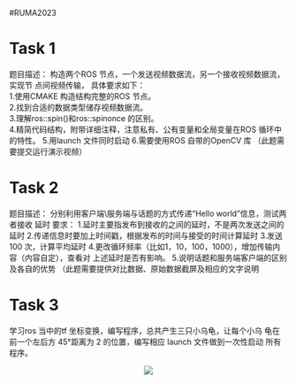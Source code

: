 #RUMA2023
# Task 1
题目描述： 
构造两个ROS 节点，一个发送视频数据流，另一个接收视频数据流，实现节
点间视频传输，  具体要求如下：   
1.使用CMAKE 构造结构完整的ROS 节点。   
2.找到合适的数据类型储存视频数据流。   
3.理解ros::spin()和ros::spinonce 的区别。   
4.精简代码结构，附带详细注释，注意私有、公有变量和全局变量在ROS 循环中
的特性。 
5.用launch 文件同时启动 
6.需要使用ROS 自带的OpenCV 库 
（此题需要提交运行演示视频）
# Task 2
题目描述： 
 分别利用客户端\服务端与话题的方式传递“Hello world”信息，测试两者接收
延时 
要求： 
1.延时主要指发布到接收的之间的延时，不是两次发送之间的延时 
2.传递信息时要加上时间戳，根据发布的时间与接受的时间计算延时 
3.发送100 次，计算平均延时 
4.更改循环频率（比如1，10，100，1000），增加传输内容（内容自定），查看对
上述延时是否有影响。 
5.说明话题和服务端客户端的区别及各自的优势 
（此题需要提供对比数据、原始数据截屏及相应的文字说明
# Task 3
学习ros 当中的tf 坐标变换，编写程序，总共产生三只小乌龟，让每个小乌
龟在前一个左后方 45°距离为 2  的位置，编写相应 launch 文件做到一次性启动
所有程序。
<div align="center">
<image src="image/01.png" align="center">
</div>